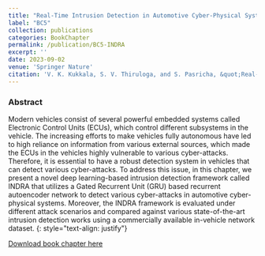 ```yaml
---
title: "Real-Time Intrusion Detection in Automotive Cyber-Physical Systems with Recurrent Autoencoders"
label: "BC5"
collection: publications
categories: BookChapter
permalink: /publication/BC5-INDRA
excerpt: ''
date: 2023-09-02
venue: 'Springer Nature'
citation: 'V. K. Kukkala, S. V. Thiruloga, and S. Pasricha, &quot;Real-Time Intrusion Detection in Automotive Cyber-Physical Systems with Recurrent Autoencoders,&quot; in <i>Machine Learning and Optimization Techniques for Automotive Cyber-Physical Systems</i>, Springer Nature, 2023.'
---
```


### Abstract
Modern vehicles consist of several powerful embedded systems called Electronic Control Units (ECUs), which control different subsystems in the vehicle. The increasing efforts to make vehicles fully autonomous have led to high reliance on information from various external sources, which made the ECUs in the vehicles highly vulnerable to various cyber-attacks. Therefore, it is essential to have a robust detection system in vehicles that can detect various cyber-attacks. To address this issue, in this chapter, we present a novel deep learning-based intrusion detection framework called INDRA that utilizes a Gated Recurrent Unit (GRU) based recurrent autoencoder network to detect various cyber-attacks in automotive cyber-physical systems. Moreover, the INDRA framework is evaluated under different attack scenarios and compared against various state-of-the-art intrusion detection works using a commercially available in-vehicle network dataset.
{: style="text-align: justify"}

[Download book chapter here](https://link.springer.com/chapter/10.1007/978-3-031-28016-0_10)